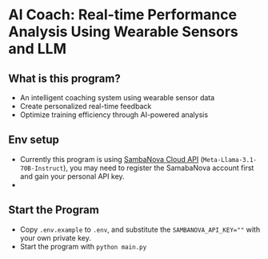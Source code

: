 # AI Coach: Real-time Performance Analysis Using Wearable Sensors and LLM

## What is this program?
- An intelligent coaching system using wearable sensor data
- Create personalized real-time feedback
- Optimize training efficiency through AI-powered analysis

## Env setup
- Currently this program is using [SambaNova Cloud API] (`Meta-Llama-3.1-70B-Instruct`), you may need to register the SamabaNova account first and gain your personal API key.
- 

## Start the Program
- Copy `.env.example` to `.env`, and substitute the `SAMBANOVA_API_KEY=""` with your own private key.
- Start the program with `python main.py`


[SambaNova Cloud API]:https://cloud.sambanova.ai/apis